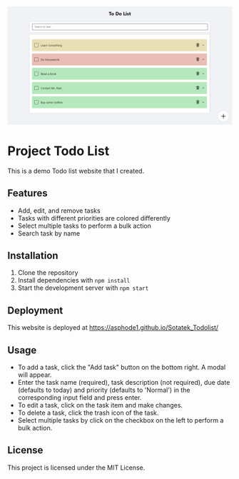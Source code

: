 <a href='https://asphode1.github.io/Sotatek_Todolist/'><img src='/assets/main.png' /></a>

# Project Todo List
This is a demo Todo list website that I created.

## Features
- Add, edit, and remove tasks
- Tasks with different priorities are colored differently
- Select multiple tasks to perform a bulk action
- Search task by name

## Installation
1. Clone the repository
2. Install dependencies with `npm install`
3. Start the development server with `npm start`

## Deployment
This website is deployed at https://asphode1.github.io/Sotatek_Todolist/

## Usage
- To add a task, click the "Add task" button on the bottom right. A modal will appear.
- Enter the task name (required), task description (not required), due date (defaults to today) and priority (defaults to 'Normal') in the corresponding input field and press enter.
- To edit a task, click on the task item and make changes.
- To delete a task, click the trash icon of the task.
- Select multiple tasks by click on the checkbox on the left to perform a bulk action.

## License
This project is licensed under the MIT License.
